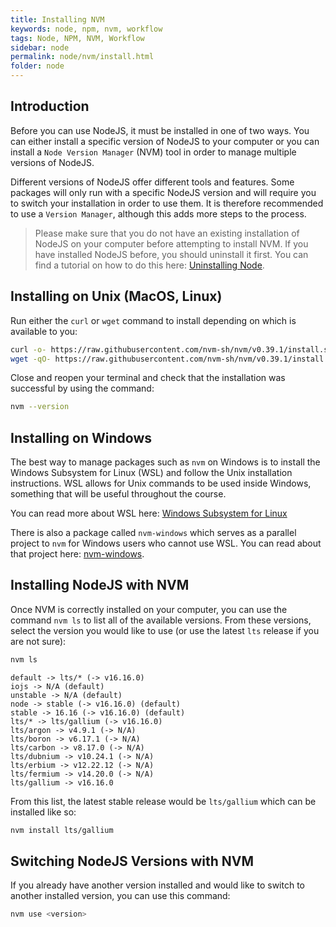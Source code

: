 ```yaml
---
title: Installing NVM
keywords: node, npm, nvm, workflow
tags: Node, NPM, NVM, Workflow
sidebar: node
permalink: node/nvm/install.html
folder: node
---
```


## Introduction

Before you can use NodeJS, it must be installed in one of two ways. You can either install a specific version of NodeJS to your computer or you can install a `Node Version Manager` (NVM) tool in order to manage multiple versions of NodeJS.

Different versions of NodeJS offer different tools and features. Some packages will only run with a specific NodeJS version and will require you to switch your installation in order to use them. It is therefore recommended to use a `Version Manager`, although this adds more steps to the process.

> Please make sure that you do not have an existing installation of NodeJS on your computer before attempting to install NVM. If you have installed NodeJS before, you should uninstall it first. You can find a tutorial on how to do this here: [Uninstalling Node](/node/uninstall.html).

## Installing on Unix (MacOS, Linux)

Run either the `curl` or `wget` command to install depending on which is available to you:

```bash
curl -o- https://raw.githubusercontent.com/nvm-sh/nvm/v0.39.1/install.sh | bash
wget -qO- https://raw.githubusercontent.com/nvm-sh/nvm/v0.39.1/install.sh | bash
```

Close and reopen your terminal and check that the installation was successful by using the command:

```bash
nvm --version
```

## Installing on Windows

The best way to manage packages such as `nvm` on Windows is to install the Windows Subsystem for Linux (WSL) and follow the Unix installation instructions. WSL allows for Unix commands to be used inside Windows, something that will be useful throughout the course.

You can read more about WSL here: [Windows Subsystem for Linux](https://docs.microsoft.com/en-us/windows/wsl/about)

There is also a package called `nvm-windows` which serves as a parallel project to `nvm` for Windows users who cannot use WSL. You can read about that project here: [nvm-windows](https://github.com/coreybutler/nvm-windows/releases).

## Installing NodeJS with NVM

Once NVM is correctly installed on your computer, you can use the command `nvm ls` to list all of the available versions. From these versions, select the version you would like to use (or use the latest `lts` release if you are not sure):


```bash
nvm ls
```
```
default -> lts/* (-> v16.16.0)
iojs -> N/A (default)
unstable -> N/A (default)
node -> stable (-> v16.16.0) (default)
stable -> 16.16 (-> v16.16.0) (default)
lts/* -> lts/gallium (-> v16.16.0)
lts/argon -> v4.9.1 (-> N/A)
lts/boron -> v6.17.1 (-> N/A)
lts/carbon -> v8.17.0 (-> N/A)
lts/dubnium -> v10.24.1 (-> N/A)
lts/erbium -> v12.22.12 (-> N/A)
lts/fermium -> v14.20.0 (-> N/A)
lts/gallium -> v16.16.0
```

From this list, the latest stable release would be `lts/gallium` which can be installed like so:

```bash
nvm install lts/gallium
```

## Switching NodeJS Versions with NVM

If you already have another version installed and would like to switch to another installed version, you can use this command:

```bash
nvm use <version>
```
